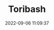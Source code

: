 ---
date: 2022-09-06 11:09:37
title: 'Toribash'	
tags: [free, physics based, online PvP, PC, macOS]
img: https://i.imgur.com/h3rof6u.png
price: Free	
link: https://store.steampowered.com/app/248570/Toribash/	
discord: https://discord.gg/toribash	
twitter: https://twitter.com/toribash/
---